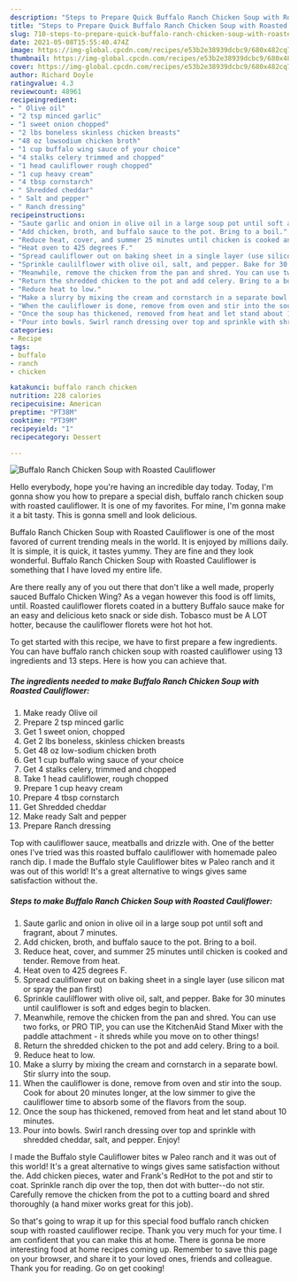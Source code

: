 ```yaml
---
description: "Steps to Prepare Quick Buffalo Ranch Chicken Soup with Roasted Cauliflower"
title: "Steps to Prepare Quick Buffalo Ranch Chicken Soup with Roasted Cauliflower"
slug: 710-steps-to-prepare-quick-buffalo-ranch-chicken-soup-with-roasted-cauliflower
date: 2021-05-08T15:55:40.474Z
image: https://img-global.cpcdn.com/recipes/e53b2e38939dcbc9/680x482cq70/buffalo-ranch-chicken-soup-with-roasted-cauliflower-recipe-main-photo.jpg
thumbnail: https://img-global.cpcdn.com/recipes/e53b2e38939dcbc9/680x482cq70/buffalo-ranch-chicken-soup-with-roasted-cauliflower-recipe-main-photo.jpg
cover: https://img-global.cpcdn.com/recipes/e53b2e38939dcbc9/680x482cq70/buffalo-ranch-chicken-soup-with-roasted-cauliflower-recipe-main-photo.jpg
author: Richard Doyle
ratingvalue: 4.3
reviewcount: 48961
recipeingredient:
- " Olive oil"
- "2 tsp minced garlic"
- "1 sweet onion chopped"
- "2 lbs boneless skinless chicken breasts"
- "48 oz lowsodium chicken broth"
- "1 cup buffalo wing sauce of your choice"
- "4 stalks celery trimmed and chopped"
- "1 head cauliflower rough chopped"
- "1 cup heavy cream"
- "4 tbsp cornstarch"
- " Shredded cheddar"
- " Salt and pepper"
- " Ranch dressing"
recipeinstructions:
- "Saute garlic and onion in olive oil in a large soup pot until soft and fragrant, about 7 minutes."
- "Add chicken, broth, and buffalo sauce to the pot. Bring to a boil."
- "Reduce heat, cover, and summer 25 minutes until chicken is cooked and tender. Remove from heat."
- "Heat oven to 425 degrees F."
- "Spread cauliflower out on baking sheet in a single layer (use silicon mat or spray the pan first)"
- "Sprinkle caulilflower with olive oil, salt, and pepper. Bake for 30 minutes until cauliflower is soft and edges begin to blacken."
- "Meanwhile, remove the chicken from the pan and shred. You can use two forks, or PRO TIP, you can use the KitchenAid Stand Mixer with the paddle attachment - it shreds while you move on to other things!"
- "Return the shredded chicken to the pot and add celery. Bring to a boil."
- "Reduce heat to low."
- "Make a slurry by mixing the cream and cornstarch in a separate bowl. Stir slurry into the soup."
- "When the cauliflower is done, remove from oven and stir into the soup. Cook for about 20 minutes longer, at the low simmer to give the cauliflower time to absorb some of the flavors from the soup."
- "Once the soup has thickened, removed from heat and let stand about 10 minutes."
- "Pour into bowls. Swirl ranch dressing over top and sprinkle with shredded cheddar, salt, and pepper. Enjoy!"
categories:
- Recipe
tags:
- buffalo
- ranch
- chicken

katakunci: buffalo ranch chicken 
nutrition: 228 calories
recipecuisine: American
preptime: "PT38M"
cooktime: "PT39M"
recipeyield: "1"
recipecategory: Dessert

---
```



![Buffalo Ranch Chicken Soup with Roasted Cauliflower](https://img-global.cpcdn.com/recipes/e53b2e38939dcbc9/680x482cq70/buffalo-ranch-chicken-soup-with-roasted-cauliflower-recipe-main-photo.jpg)

Hello everybody, hope you're having an incredible day today. Today, I'm gonna show you how to prepare a special dish, buffalo ranch chicken soup with roasted cauliflower. It is one of my favorites. For mine, I'm gonna make it a bit tasty. This is gonna smell and look delicious.

Buffalo Ranch Chicken Soup with Roasted Cauliflower is one of the most favored of current trending meals in the world. It is enjoyed by millions daily. It is simple, it is quick, it tastes yummy. They are fine and they look wonderful. Buffalo Ranch Chicken Soup with Roasted Cauliflower is something that I have loved my entire life.

Are there really any of you out there that don&#39;t like a well made, properly sauced Buffalo Chicken Wing? As a vegan however this food is off limits, until. Roasted cauliflower florets coated in a buttery Buffalo sauce make for an easy and delicious keto snack or side dish. Tobasco must be A LOT hotter, because the cauliflower florets were hot hot hot.


To get started with this recipe, we have to first prepare a few ingredients. You can have buffalo ranch chicken soup with roasted cauliflower using 13 ingredients and 13 steps. Here is how you can achieve that.

<!--inarticleads1-->

##### The ingredients needed to make Buffalo Ranch Chicken Soup with Roasted Cauliflower:

1. Make ready  Olive oil
1. Prepare 2 tsp minced garlic
1. Get 1 sweet onion, chopped
1. Get 2 lbs boneless, skinless chicken breasts
1. Get 48 oz low-sodium chicken broth
1. Get 1 cup buffalo wing sauce of your choice
1. Get 4 stalks celery, trimmed and chopped
1. Take 1 head cauliflower, rough chopped
1. Prepare 1 cup heavy cream
1. Prepare 4 tbsp cornstarch
1. Get  Shredded cheddar
1. Make ready  Salt and pepper
1. Prepare  Ranch dressing


Top with cauliflower sauce, meatballs and drizzle with. One of the better ones I&#39;ve tried was this roasted buffalo cauliflower with homemade paleo ranch dip. I made the Buffalo style Cauliflower bites w Paleo ranch and it was out of this world! It&#39;s a great alternative to wings gives same satisfaction without the. 

<!--inarticleads2-->

##### Steps to make Buffalo Ranch Chicken Soup with Roasted Cauliflower:

1. Saute garlic and onion in olive oil in a large soup pot until soft and fragrant, about 7 minutes.
1. Add chicken, broth, and buffalo sauce to the pot. Bring to a boil.
1. Reduce heat, cover, and summer 25 minutes until chicken is cooked and tender. Remove from heat.
1. Heat oven to 425 degrees F.
1. Spread cauliflower out on baking sheet in a single layer (use silicon mat or spray the pan first)
1. Sprinkle caulilflower with olive oil, salt, and pepper. Bake for 30 minutes until cauliflower is soft and edges begin to blacken.
1. Meanwhile, remove the chicken from the pan and shred. You can use two forks, or PRO TIP, you can use the KitchenAid Stand Mixer with the paddle attachment - it shreds while you move on to other things!
1. Return the shredded chicken to the pot and add celery. Bring to a boil.
1. Reduce heat to low.
1. Make a slurry by mixing the cream and cornstarch in a separate bowl. Stir slurry into the soup.
1. When the cauliflower is done, remove from oven and stir into the soup. Cook for about 20 minutes longer, at the low simmer to give the cauliflower time to absorb some of the flavors from the soup.
1. Once the soup has thickened, removed from heat and let stand about 10 minutes.
1. Pour into bowls. Swirl ranch dressing over top and sprinkle with shredded cheddar, salt, and pepper. Enjoy!


I made the Buffalo style Cauliflower bites w Paleo ranch and it was out of this world! It&#39;s a great alternative to wings gives same satisfaction without the. Add chicken pieces, water and Frank&#39;s RedHot to the pot and stir to coat. Sprinkle ranch dip over the top, then dot with butter--do not stir. Carefully remove the chicken from the pot to a cutting board and shred thoroughly (a hand mixer works great for this job). 

So that's going to wrap it up for this special food buffalo ranch chicken soup with roasted cauliflower recipe. Thank you very much for your time. I am confident that you can make this at home. There is gonna be more interesting food at home recipes coming up. Remember to save this page on your browser, and share it to your loved ones, friends and colleague. Thank you for reading. Go on get cooking!
